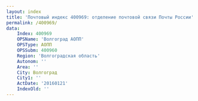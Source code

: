 ```yaml
---
layout: index
title: 'Почтовый индекс 400969: отделение почтовой связи Почты России'
permalink: /400969/
data:
    Index: 400969
    OPSName: 'Волгоград АОПП'
    OPSType: АОПП
    OPSSubm: 400960
    Region: 'Волгоградская область'
    Autonom: ''
    Area: ''
    City: Волгоград
    City1: ''
    ActDate: '20160121'
    IndexOld: ''
---
```

